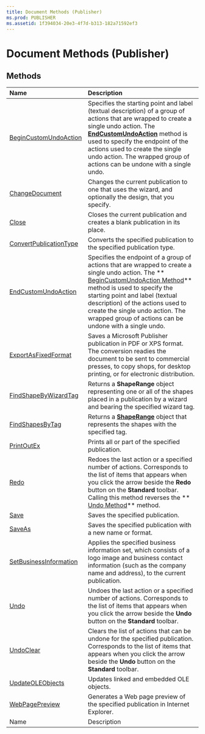 ```yaml
---
title: Document Methods (Publisher)
ms.prod: PUBLISHER
ms.assetid: 1f394034-20e3-4f7d-b313-182a71592ef3
---
```



# Document Methods (Publisher)

## Methods



|**Name**|**Description**|
|:-----|:-----|
| [BeginCustomUndoAction](document-begincustomundoaction-method-publisher.md)|Specifies the starting point and label (textual description) of a group of actions that are wrapped to create a single undo action. The  **[EndCustomUndoAction](document-endcustomundoaction-method-publisher.md)** method is used to specify the endpoint of the actions used to create the single undo action. The wrapped group of actions can be undone with a single undo.|
| [ChangeDocument](document-changedocument-method-publisher.md)|Changes the current publication to one that uses the wizard, and optionally the design, that you specify.|
| [Close](document-close-method-publisher.md)|Closes the current publication and creates a blank publication in its place.|
| [ConvertPublicationType](document-convertpublicationtype-method-publisher.md)|Converts the specified publication to the specified publication type.|
| [EndCustomUndoAction](document-endcustomundoaction-method-publisher.md)|Specifies the endpoint of a group of actions that are wrapped to create a single undo action. The  ** [BeginCustomUndoAction Method](document-begincustomundoaction-method-publisher.md)** method is used to specify the starting point and label (textual description) of the actions used to create the single undo action. The wrapped group of actions can be undone with a single undo.|
| [ExportAsFixedFormat](document-exportasfixedformat-method-publisher.md)|Saves a Microsoft Publisher publication in PDF or XPS format. The conversion readies the document to be sent to commercial presses, to copy shops, for desktop printing, or for electronic distribution.|
| [FindShapeByWizardTag](document-findshapebywizardtag-method-publisher.md)|Returns a  **ShapeRange** object representing one or all of the shapes placed in a publication by a wizard and bearing the specified wizard tag.|
| [FindShapesByTag](document-findshapesbytag-method-publisher.md)|Returns a  **[ShapeRange](shaperange-object-publisher.md)** object that represents the shapes with the specified tag.|
| [PrintOutEx](document-printoutex-method-publisher.md)|Prints all or part of the specified publication.|
| [Redo](document-redo-method-publisher.md)|Redoes the last action or a specified number of actions. Corresponds to the list of items that appears when you click the arrow beside the  **Redo** button on the **Standard** toolbar. Calling this method reverses the ** [Undo Method](document-undo-method-publisher.md)** method.|
| [Save](document-save-method-publisher.md)|Saves the specified publication.|
| [SaveAs](document-saveas-method-publisher.md)|Saves the specified publication with a new name or format.|
| [SetBusinessInformation](document-setbusinessinformation-method-publisher.md)|Applies the specified business information set, which consists of a logo image and business contact information (such as the company name and address), to the current publication.|
| [Undo](document-undo-method-publisher.md)|Undoes the last action or a specified number of actions. Corresponds to the list of items that appears when you click the arrow beside the  **Undo** button on the **Standard** toolbar.|
| [UndoClear](document-undoclear-method-publisher.md)|Clears the list of actions that can be undone for the specified publication. Corresponds to the list of items that appears when you click the arrow beside the  **Undo** button on the **Standard** toolbar.|
| [UpdateOLEObjects](document-updateoleobjects-method-publisher.md)|Updates linked and embedded OLE objects.|
| [WebPagePreview](document-webpagepreview-method-publisher.md)|Generates a Web page preview of the specified publication in Internet Explorer.|
|Name|Description|

